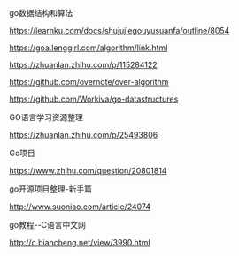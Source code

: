 go数据结构和算法

https://learnku.com/docs/shujujiegouyusuanfa/outline/8054

https://goa.lenggirl.com/algorithm/link.html

https://zhuanlan.zhihu.com/p/115284122

https://github.com/overnote/over-algorithm

https://github.com/Workiva/go-datastructures



GO语言学习资源整理

https://zhuanlan.zhihu.com/p/25493806

Go项目

https://www.zhihu.com/question/20801814

go开源项目整理-新手篇

http://www.suoniao.com/article/24074

go教程--C语言中文网

http://c.biancheng.net/view/3990.html